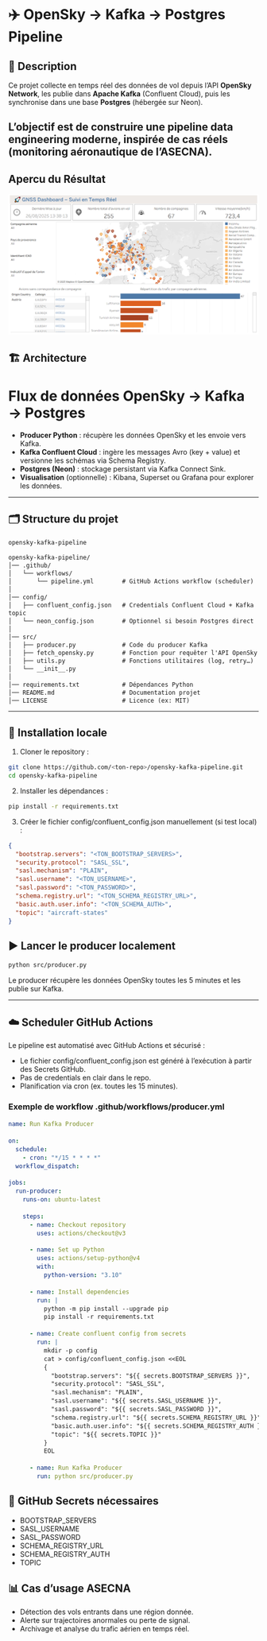 # ✈️ OpenSky → Kafka → Postgres Pipeline

## 📌 Description
Ce projet collecte en temps réel des données de vol depuis l’API **OpenSky Network**, 
les publie dans **Apache Kafka** (Confluent Cloud), puis les synchronise dans une base **Postgres** (hébergée sur Neon).

L’objectif est de construire une pipeline **data engineering** moderne, inspirée de cas réels (monitoring aéronautique de l’ASECNA).
---

## Apercu du Résultat
![alt](Vue_globale_du_trafic.png)

## 🏗️ Architecture

# Flux de données OpenSky → Kafka → Postgres


- **Producer Python** : récupère les données OpenSky et les envoie vers Kafka.  
- **Kafka Confluent Cloud** : ingère les messages Avro (key + value) et versionne les schémas via Schema Registry.  
- **Postgres (Neon)** : stockage persistant via Kafka Connect Sink.  
- **Visualisation** (optionnelle) : Kibana, Superset ou Grafana pour explorer les données.

---

## 🗂️ Structure du projet

 `opensky-kafka-pipeline`

```text
opensky-kafka-pipeline/
│── .github/
│   └── workflows/
│       └── pipeline.yml        # GitHub Actions workflow (scheduler)
│
│── config/
│   ├── confluent_config.json   # Credentials Confluent Cloud + Kafka topic
│   └── neon_config.json        # Optionnel si besoin Postgres direct
│
│── src/
│   ├── producer.py             # Code du producer Kafka
│   ├── fetch_opensky.py        # Fonction pour requêter l'API OpenSky
│   ├── utils.py                # Fonctions utilitaires (log, retry…)
│   └── __init__.py
│
│── requirements.txt            # Dépendances Python
│── README.md                   # Documentation projet
│── LICENSE                     # Licence (ex: MIT)
```



---

## 🚀 Installation locale

1. Cloner le repository :
```bash
git clone https://github.com/<ton-repo>/opensky-kafka-pipeline.git
cd opensky-kafka-pipeline
```
2. Installer les dépendances :
```bash
pip install -r requirements.txt
```
3. Créer le fichier config/confluent_config.json manuellement (si test local) :
```json
{
  "bootstrap.servers": "<TON_BOOTSTRAP_SERVERS>",
  "security.protocol": "SASL_SSL",
  "sasl.mechanism": "PLAIN",
  "sasl.username": "<TON_USERNAME>",
  "sasl.password": "<TON_PASSWORD>",
  "schema.registry.url": "<TON_SCHEMA_REGISTRY_URL>",
  "basic.auth.user.info": "<TON_SCHEMA_AUTH>",
  "topic": "aircraft-states"
}
```
## ▶️ Lancer le producer localement
```bash
python src/producer.py
```
Le producer récupère les données OpenSky toutes les 5 minutes et les publie sur Kafka.


-----
## ☁️ Scheduler GitHub Actions

Le pipeline est automatisé avec GitHub Actions et sécurisé :

- Le fichier config/confluent_config.json est généré à l’exécution à partir des Secrets GitHub.
- Pas de credentials en clair dans le repo.
- Planification via cron (ex. toutes les 15 minutes).

### Exemple de workflow **.github/workflows/producer.yml**
```yaml
name: Run Kafka Producer

on:
  schedule:
    - cron: "*/15 * * * *"
  workflow_dispatch:

jobs:
  run-producer:
    runs-on: ubuntu-latest

    steps:
      - name: Checkout repository
        uses: actions/checkout@v3

      - name: Set up Python
        uses: actions/setup-python@v4
        with:
          python-version: "3.10"

      - name: Install dependencies
        run: |
          python -m pip install --upgrade pip
          pip install -r requirements.txt

      - name: Create confluent config from secrets
        run: |
          mkdir -p config
          cat > config/confluent_config.json <<EOL
          {
            "bootstrap.servers": "${{ secrets.BOOTSTRAP_SERVERS }}",
            "security.protocol": "SASL_SSL",
            "sasl.mechanism": "PLAIN",
            "sasl.username": "${{ secrets.SASL_USERNAME }}",
            "sasl.password": "${{ secrets.SASL_PASSWORD }}",
            "schema.registry.url": "${{ secrets.SCHEMA_REGISTRY_URL }}",
            "basic.auth.user.info": "${{ secrets.SCHEMA_REGISTRY_AUTH }}",
            "topic": "${{ secrets.TOPIC }}"
          }
          EOL

      - name: Run Kafka Producer
        run: python src/producer.py
```
## 🔹 GitHub Secrets nécessaires

- BOOTSTRAP_SERVERS
- SASL_USERNAME
- SASL_PASSWORD
- SCHEMA_REGISTRY_URL
- SCHEMA_REGISTRY_AUTH
- TOPIC

## 📊 Cas d’usage ASECNA

- Détection des vols entrants dans une région donnée.
- Alerte sur trajectoires anormales ou perte de signal.
- Archivage et analyse du trafic aérien en temps réel.

